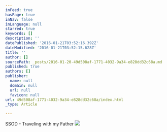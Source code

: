 ```yaml
---
inFeed: true
hasPage: true
inNav: false
inLanguage: null
starred: true
keywords: []
description: ''
datePublished: '2016-01-21T03:52:16.392Z'
dateModified: '2016-01-21T03:52:15.628Z'
title: ''
author: []
sourcePath: _posts/2016-01-20-49d508af-1771-4032-9a34-e828dd32c68a.md
published: true
authors: []
publisher:
  name: null
  domain: null
  url: null
  favicon: null
url: 49d508af-1771-4032-9a34-e828dd32c68a/index.html
_type: Article

---
```

SSOD - Traveling with my Father
![](https://s3-us-west-2.amazonaws.com/the-grid-img/p/ff23ba757a30a9f06964ea58b7b73500a265b121.jpg)